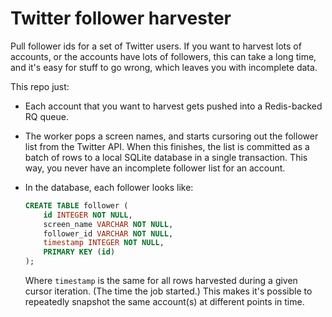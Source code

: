 
# Twitter follower harvester

Pull follower ids for a set of Twitter users. If you want to harvest lots of accounts, or the accounts have lots of followers, this can take a long time, and it's easy for stuff to go wrong, which leaves you with incomplete data.

This repo just:

- Each account that you want to harvest gets pushed into a Redis-backed RQ queue.

- The worker pops a screen names, and starts cursoring out the follower list from the Twitter API. When this finishes, the list is committed as a batch of rows to a local SQLite database in a single transaction. This way, you never have an incomplete follower list for an account.

- In the database, each follower looks like:

    ```sql
    CREATE TABLE follower (
    	id INTEGER NOT NULL,
    	screen_name VARCHAR NOT NULL,
    	follower_id VARCHAR NOT NULL,
    	timestamp INTEGER NOT NULL,
    	PRIMARY KEY (id)
    );
    ```

    Where `timestamp` is the same for all rows harvested during a given cursor iteration. (The time the job started.) This makes it's possible to repeatedly snapshot the same account(s) at different points in time.
